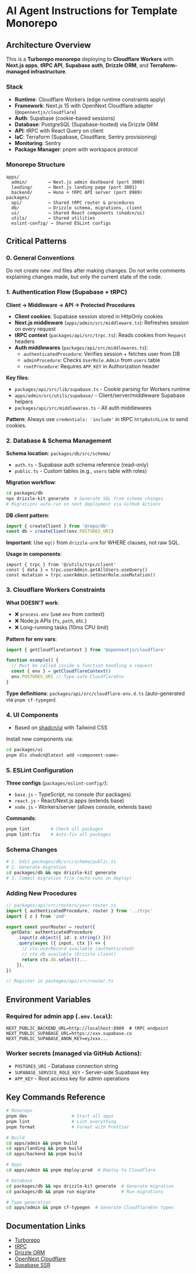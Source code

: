# AI Agent Instructions for Template Monorepo

## Architecture Overview

This is a **Turborepo monorepo** deploying to **Cloudflare Workers** with **Next.js apps**, **tRPC API**, **Supabase auth**, **Drizzle ORM**, and **Terraform-managed infrastructure**.

### Stack

- **Runtime**: Cloudflare Workers (edge runtime constraints apply)
- **Framework**: Next.js 15 with OpenNext Cloudflare adapter (`@opennextjs/cloudflare`)
- **Auth**: Supabase (cookie-based sessions)
- **Database**: PostgreSQL (Supabase-hosted) via Drizzle ORM
- **API**: tRPC with React Query on client
- **IaC**: Terraform (Supabase, Cloudflare, Sentry provisioning)
- **Monitoring**: Sentry
- **Package Manager**: pnpm with workspace protocol

### Monorepo Structure

```
apps/
  admin/        → Next.js admin dashboard (port 3000)
  landing/      → Next.js landing page (port 3001)
  backend/      → Hono + tRPC API server (port 8989)
packages/
  api/          → Shared tRPC router & procedures
  db/           → Drizzle schema, migrations, client
  ui/           → Shared React components (shadcn/ui)
  utils/        → Shared utilities
  eslint-config/ → Shared ESLint configs
```

## Critical Patterns

### 0. General Conventions

Do not create new .md files after making changes. Do not write comments explaining changes made, but only the current state of the code.

### 1. Authentication Flow (Supabase + tRPC)

**Client → Middleware → API → Protected Procedures**

- **Client cookies**: Supabase session stored in HttpOnly cookies
- **Next.js middleware** (`apps/admin/src/middleware.ts`): Refreshes session on every request
- **tRPC context** (`packages/api/src/trpc.ts`): Reads cookies from `Request` headers
- **Auth middlewares** (`packages/api/src/middlewares.ts`):
  - `authenticatedProcedure`: Verifies session + fetches user from DB
  - `adminProcedure`: Checks `UserRole.Admin` from `users` table
  - `rootProcedure`: Requires `APP_KEY` in Authorization header

**Key files**:

- `packages/api/src/lib/supabase.ts` - Cookie parsing for Workers runtime
- `apps/admin/src/utils/supabase/` - Client/server/middleware Supabase helpers
- `packages/api/src/middlewares.ts` - All auth middlewares

**Pattern**: Always use `credentials: 'include'` in tRPC `httpBatchLink` to send cookies.

### 2. Database & Schema Management

**Schema location**: `packages/db/src/schema/`

- `auth.ts` - Supabase auth schema reference (read-only)
- `public.ts` - Custom tables (e.g., `users` table with roles)

**Migration workflow**:

```bash
cd packages/db
npx drizzle-kit generate  # Generate SQL from schema changes
# Migrations auto-run on next deployment via GitHub Actions
```

**DB client pattern**:

```typescript
import { createClient } from '@repo/db'
const db = createClient(env.POSTGRES_URI)
```

**Important**: Use `eq()` from `drizzle-orm` for WHERE clauses, not raw SQL.

**Usage in components**:

```tsx
import { trpc } from '@/utils/trpc/client'
const { data } = trpc.userAdmin.getAllUsers.useQuery()
const mutation = trpc.userAdmin.setUserRole.useMutation()
```

### 3. Cloudflare Workers Constraints

**What DOESN'T work**:

- ❌ `process.env` (use `env` from context)
- ❌ Node.js APIs (`fs`, `path`, etc.)
- ❌ Long-running tasks (10ms CPU limit)

**Pattern for env vars**:

```typescript
import { getCloudflareContext } from '@opennextjs/cloudflare'

function example() {
  // Must be called inside a function handling a request
  const { env } = getCloudflareContext()
  env.POSTGRES_URI // Type-safe CloudflareEnv
}
```

**Type definitions**: `packages/api/src/cloudflare-env.d.ts` (auto-generated via `pnpm cf-typegen`)

### 4. UI Components

- Based on [shadcn/ui](https://ui.shadcn.com/) with Tailwind CSS

Install new components via:

```bash
cd packages/ui
pnpm dlx shadcn@latest add <component-name>
```

### 5. ESLint Configuration

**Three configs** (`packages/eslint-config/`):

- `base.js` - TypeScript, no console (for packages)
- `react.js` - React/Next.js apps (extends base)
- `node.js` - Workers/server (allows console, extends base)

**Commands**:

```bash
pnpm lint        # Check all packages
pnpm lint:fix    # Auto-fix all packages
```

### Schema Changes

```bash
# 1. Edit packages/db/src/schema/public.ts
# 2. Generate migration
cd packages/db && npx drizzle-kit generate
# 3. Commit migration file (auto-runs on deploy)
```

### Adding New Procedures

```typescript
// packages/api/src/routers/your-router.ts
import { authenticatedProcedure, router } from '../trpc'
import { z } from 'zod'

export const yourRouter = router({
  getData: authenticatedProcedure
    .input(z.object({ id: z.string() }))
    .query(async ({ input, ctx }) => {
      // ctx.userRecord available (authenticated)
      // ctx.db available (Drizzle client)
      return ctx.db.select()...
    }),
})

// Register in packages/api/src/router.ts
```

## Environment Variables

### Required for admin app (`.env.local`):

```env
NEXT_PUBLIC_BACKEND_URL=http://localhost:8989  # tRPC endpoint
NEXT_PUBLIC_SUPABASE_URL=https://xxx.supabase.co
NEXT_PUBLIC_SUPABASE_ANON_KEY=eyJxxx...
```

### Worker secrets (managed via GitHub Actions):

- `POSTGRES_URI` - Database connection string
- `SUPABASE_SERVICE_ROLE_KEY` - Server-side Supabase key
- `APP_KEY` - Root access key for admin operations

## Key Commands Reference

```bash
# Monorepo
pnpm dev                 # Start all apps
pnpm lint                # Lint everything
pnpm format              # Format with Prettier

# Build
cd apps/admin && pnpm build
cd apps/landing && pnpm build
cd apps/backend && pnpm build

# Apps
cd apps/admin && pnpm deploy:prod  # Deploy to Cloudflare

# Database
cd packages/db && npx drizzle-kit generate  # Generate migration
cd packages/db && pnpm run migrate          # Run migrations

# Type generation
cd apps/admin && pnpm cf-typegen  # Generate CloudflareEnv types
```

## Documentation Links

- [Turborepo](https://turbo.build/repo/docs)
- [tRPC](https://trpc.io/docs)
- [Drizzle ORM](https://orm.drizzle.team/)
- [OpenNext Cloudflare](https://opennext.js.org/cloudflare)
- [Supabase SSR](https://supabase.com/docs/guides/auth/server-side/nextjs)
